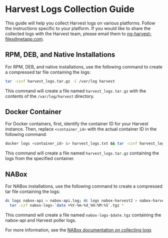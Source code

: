 # Harvest Logs Collection Guide

This guide will help you collect Harvest logs on various platforms.
Follow the instructions specific to your platform.
If you would like to share the collected logs with the Harvest team,
please email them to [ng-harvest-files@netapp.com](mailto:ng-harvest-files@netapp.com).

## RPM, DEB, and Native Installations

For RPM, DEB, and native installations, use the following command to create a compressed tar file containing the logs:

```bash
tar -czvf harvest_logs.tar.gz -C /var/log harvest
```

This command will create a file named `harvest_logs.tar.gz` with the contents of the `/var/log/harvest` directory.

## Docker Container

For Docker containers, first, identify the container ID for your Harvest instance. Then, replace `<container_id>` with the actual container ID in the following command:

```bash
docker logs <container_id> &> harvest_logs.txt && tar -czvf harvest_logs.tar.gz harvest_logs.txt
```

This command will create a file named `harvest_logs.tar.gz` containing the logs from the specified container.

## NABox

For NABox installations, use the following command to create a compressed tar file containing the logs:

```bash
dc logs nabox-api > nabox-api.log; dc logs nabox-harvest2 > nabox-harvest2.log;\
  tar -czf nabox-logs-`date +%Y-%m-%d_%H:%M:%S`.tgz *
```

This command will create a file named `nabox-logs-$date.tgz` containing the nabox-api and Harvest poller logs.

For more information,
see the [NABox documentation on collecting logs](https://nabox.org/documentation/troubleshooting/#collecting-logs)